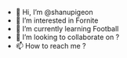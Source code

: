 - 👋 Hi, I’m @shanupigeon
- 👀 I’m interested in Fornite 
- 🌱 I’m currently learning Football 
- 💞️ I’m looking to collaborate on ?
- 📫 How to reach me ?

<!---
shanupigeon/shanupigeon is a ✨ special ✨ repository because its `README.md` (this file) appears on your GitHub profile.
You can click the Preview link to take a look at your changes.
--->
